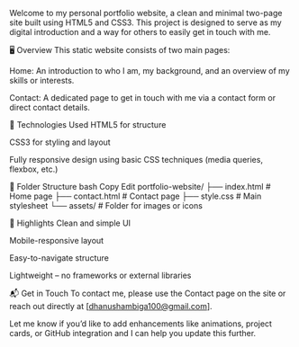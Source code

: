 Welcome to my personal portfolio website, a clean and minimal two-page site built using HTML5 and CSS3. This project is designed to serve as my digital introduction and a way for others to easily get in touch with me.

🖥️ Overview
This static website consists of two main pages:

Home: An introduction to who I am, my background, and an overview of my skills or interests.

Contact: A dedicated page to get in touch with me via a contact form or direct contact details.

🔧 Technologies Used
HTML5 for structure

CSS3 for styling and layout

Fully responsive design using basic CSS techniques (media queries, flexbox, etc.)

📂 Folder Structure
bash
Copy
Edit
portfolio-website/
├── index.html        # Home page
├── contact.html      # Contact page
├── style.css         # Main stylesheet
└── assets/           # Folder for images or icons

📌 Highlights
Clean and simple UI

Mobile-responsive layout

Easy-to-navigate structure

Lightweight – no frameworks or external libraries

📬 Get in Touch
To contact me, please use the Contact page on the site or reach out directly at [dhanushambiga100@gmail.com].

Let me know if you’d like to add enhancements like animations, project cards, or GitHub integration and I can help you update this further.










